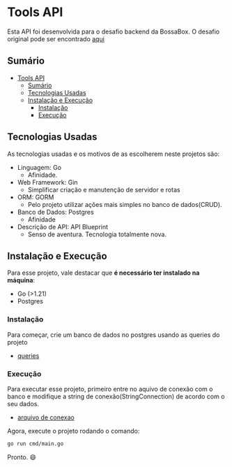 # Tools API

Esta API foi desenvolvida para o desafio backend da BossaBox. O desafio original pode ser encontrado [aqui](https://bossabox.notion.site/Back-end-0b2c45f1a00e4a849eefe3b1d57f23c6)

## Sumário
- [Tools API](#tools-api)
  - [Sumário](#sumário)
  - [Tecnologias Usadas](#tecnologias-usadas)
  - [Instalação e Execução](#instalação-e-execução)
    - [Instalação](#instalação)
    - [Execução](#execução)

<a id="tecnologias-usadas"></a>

## Tecnologias Usadas

As tecnologias usadas e os motivos de as escolherem neste projetos são:
- Linguagem: Go
  - Afinidade. 
- Web Framework: Gin
  - Simplificar criação e manutenção de servidor e rotas
- ORM: GORM
  - Pelo projeto utilizar ações mais simples no banco de dados(CRUD).
- Banco de Dados: Postgres 
  - Afinidade
- Descrição de API: API Blueprint
  - Senso de aventura. Tecnologia totalmente nova.

<a id="instalacao-e-execucao"></a>

## Instalação e Execução

Para esse projeto, vale destacar que **é necessário ter instalado na máquina**:
- Go (>1.21)
- Postgres

### Instalação

Para começar, crie um banco de dados no postgres usando as queries do projeto
- [queries](/db/db.sql)

### Execução

Para executar esse projeto, primeiro entre no aquivo de conexão com o banco e modifique a string de conexão(StringConnection) de acordo com o seu dados. 
- [arquivo de conexao](/db/conn.go)

Agora, execute o projeto rodando o comando: 

```bash
go run cmd/main.go
```

Pronto. 😄


